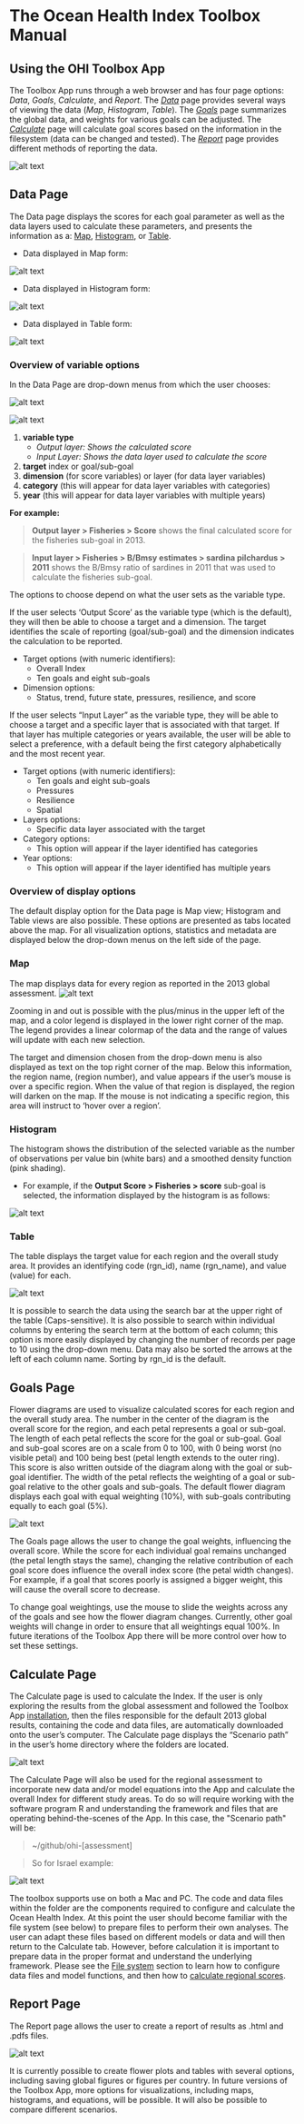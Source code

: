 # The Ocean Health Index Toolbox Manual



## Using the OHI Toolbox App
The Toolbox App runs through a web browser and has four page options: *Data*, *Goals*, *Calculate*, and *Report*. The [*Data*](https://github.com/OHI-Science/ohimanual/blob/master/tutorials/toolbox_manual/using_the_ohi_toolbox_app.md#data-page) page provides several ways of viewing the data (*Map*, *Histogram*, *Table*).  The [*Goals*](https://github.com/OHI-Science/ohimanual/blob/master/tutorials/toolbox_manual/using_the_ohi_toolbox_app.md#goals-page) page summarizes the global data, and weights for various goals can be adjusted.  The [*Calculate*](https://github.com/OHI-Science/ohimanual/blob/master/tutorials/toolbox_manual/using_the_ohi_toolbox_app.md#calculate-page) page will calculate goal scores based on the information in the filesystem (data can be changed and tested). The [*Report*](https://github.com/OHI-Science/ohimanual/blob/master/tutorials/toolbox_manual/using_the_ohi_toolbox_app.md#report-page) page provides different methods of reporting the data.

![alt text](zfig_homepage_view.png)

## Data Page
The Data page displays the scores for each goal parameter as well as the data layers used to calculate these parameters, and presents the information as a: [Map](https://github.com/OHI-Science/ohimanual/blob/master/tutorials/toolbox_manual/using_the_ohi_toolbox_app.md#map), [Histogram](https://github.com/OHI-Science/ohimanual/blob/master/tutorials/toolbox_manual/using_the_ohi_toolbox_app.md#histogram), or [Table](https://github.com/OHI-Science/ohimanual/blob/master/tutorials/toolbox_manual/using_the_ohi_toolbox_app.md#table).

  * Data displayed in Map form:
  
![alt text](zfig_datapage_view.png)

  * Data displayed in Histogram form:
  
![alt text](zfig_histogrampage_view.png)

  * Data displayed in Table form:
  
![alt text](zfig_tablepage_view.png)

### Overview of variable options

In the Data Page are drop-down menus from which the user chooses:

![alt text](zfig_output_score_fisheries_score.png)

![alt text](zfig_overview_variable_options.png)

1. **variable type**
    + *Output layer: Shows the calculated score*
    + *Input Layer: Shows the data layer used to calculate the score*
2. **target** index or goal/sub-goal
3. **dimension** (for score variables) or layer (for data layer variables)
4. **category** (this will appear for data layer variables with categories)
5. **year** (this will appear for data layer variables with multiple years)

**For example:**

> **Output layer > Fisheries > Score**
shows the final calculated score for the fisheries sub-goal in 2013.

> **Input layer > Fisheries > B/Bmsy estimates > sardina pilchardus > 2011**
shows the B/Bmsy ratio of sardines in 2011 that was used to calculate the fisheries sub-goal.

The options to choose depend on what the user sets as the variable type. 

If the user selects ‘Output Score’ as the variable type (which is the default), they will then be able to choose a target and a dimension. The target identifies the scale of reporting (goal/sub-goal) and the dimension indicates the calculation to be reported.

* Target options (with numeric identifiers):
    + Overall Index
    + Ten goals and eight sub-goals
* Dimension options:
    + Status, trend, future state, pressures, resilience, and score

If the user selects “Input Layer” as the variable type, they will be able to choose a target and a specific layer that is associated with that target. If that layer has multiple categories or years available, the user will be able to select a preference, with a default being the first category alphabetically and the most recent year.

* Target options (with numeric identifiers):
    + Ten goals and eight sub-goals
    + Pressures
    + Resilience
    + Spatial
* Layers options:
    + Specific data layer associated with the target
* Category options:
    + This option will appear if the layer identified has categories
* Year options:
    + This option will appear if the layer identified has multiple years

### Overview of display options
The default display option for the Data page is Map view; Histogram and Table views are also possible. These options are presented as tabs located above the map. For all visualization options, statistics and metadata are displayed below the drop-down menus on the left side of the page.

### Map 
The map displays data for every region as reported in the 2013 global assessment.
![alt text](zfig_map_view.png)

Zooming in and out is possible with the plus/minus in the upper left of the map, and a color legend is displayed in the lower right corner of the map. The legend provides a linear colormap of the data and the range of values will update with each new selection. 

The target and dimension chosen from the drop-down menu is also displayed as text on the top right corner of the map. Below this information, the region name, (region number), and value appears if the user’s mouse is over a specific region. When the value of that region is displayed, the region will darken on the map. If the mouse is not indicating a specific region, this area will instruct to ‘hover over a region’.

### Histogram
The histogram shows the distribution of the selected variable as the number of observations per value bin (white bars) and a smoothed density function (pink shading). 

 + For example, if the **Output Score > Fisheries > score** sub-goal is selected, the information displayed by the histogram is as follows:


![alt text](zfig_histogram_view.png)


### Table
The table displays the target value for each region and the overall study area. It provides an identifying code (rgn_id), name (rgn_name), and value (value) for each.

![alt text](zfig_table_view.png)

It is possible to search the data using the search bar at the upper right of the table (Caps-sensitive). It is also possible to search within individual columns by entering the search term at the bottom of each column; this option is more easily displayed by changing the number of records per page to 10 using the drop-down menu. Data may also be sorted the arrows at the left of each column name. Sorting by rgn_id is the default.

## Goals Page
Flower diagrams are used to visualize calculated scores for each region and the overall study area. The number in the center of the diagram is the overall score for the region, and each petal represents a goal or sub-goal. The length of each petal reflects the score for the goal or sub-goal. Goal and sub-goal scores are on a scale from 0 to 100, with 0 being worst (no visible petal) and 100 being best (petal length extends to the outer ring). This score is also written outside of the diagram along with the goal or sub-goal identifier. The width of the petal reflects the weighting of a goal or sub-goal relative to the other goals and sub-goals.  The default flower diagram displays each goal with equal weighting (10%), with sub-goals contributing equally to each goal (5%).

![alt text](zfig_goals_view.png)

The Goals page allows the user to change the goal weights, influencing the overall score. While the score for each individual goal remains unchanged (the petal length stays the same), changing the relative contribution of each goal score does influence the overall index score (the petal width changes). For example, if a goal that scores poorly is assigned a bigger weight, this will cause the overall score to decrease.

To change goal weightings, use the mouse to slide the weights across any of the goals and see how the flower diagram changes. Currently, other goal weights will change in order to ensure that all weightings equal 100%. In future iterations of the Toolbox App there will be more control over how to set these settings.

## Calculate Page
The Calculate page is used to calculate the Index. 
If the user is only exploring the results from the global assessment and followed the Toolbox App [installation](http://ohi-science.org/pages/install.html), then the files responsible for the default 2013 global results, containing the code and data files, are automatically downloaded onto the user’s computer. The Calculate page displays the “Scenario path” in the user’s home directory where the folders are located.

![alt text](zfig_calculate_view.png)

The Calculate Page  will also be used for the regional assessment to incorporate new data and/or model equations into the App and calculate the overall Index for different study areas. To do so will require working with the software program R and understanding the framework and files that are operating behind-the-scenes of the App. In this case, the "Scenario path" will be:

> ~/github/ohi-[assessment]

> So for Israel example:

![alt text](zfig_assessment_file_location.png)

The toolbox supports use on both a Mac and PC.
The code and data files within the folder are the components required to configure and calculate the Ocean Health Index.  At this point the user should become familiar with the file system (see below) to prepare files to perform their own analyses. The user can adapt these files based on different models or data and will then return to the Calculate tab. However, before calculation it is important to prepare data in the proper format and understand the underlying framework. Please see the [File system](https://github.com/OHI-Science/ohimanual/blob/master/tutorials/toolbox_manual/file_system.md#file-system) section to learn how to configure data files and model functions, and then how to [calculate regional scores](https://github.com/OHI-Science/ohimanual/blob/master/tutorials/toolbox_manual/calculate_regional_assessment_score.md#calculate-regional-assessment-scores).

## Report Page
The Report page allows the user to create a report of results as .html and .pdfs files.

![alt text](zfig_reportpage_view.png)

It is currently possible to create flower plots and tables with several options, including saving global figures or figures per country. In future versions of the Toolbox App, more options for visualizations, including maps, histograms, and equations, will be possible. It will also be possible to compare different scenarios.

